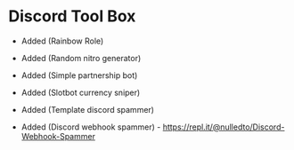 # Discord Tool Box 
 - Added (Rainbow Role)
 
 - Added (Random nitro generator)
 
 - Added (Simple partnership bot)

 - Added (Slotbot currency sniper)
 
 - Added (Template discord spammer)
 
 - Added (Discord webhook spammer) - https://repl.it/@nulledto/Discord-Webhook-Spammer

